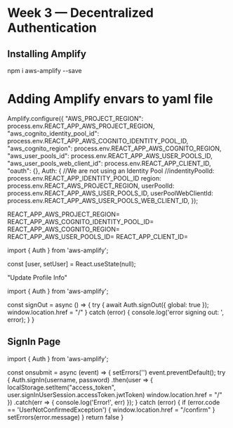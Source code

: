 # Week 3 — Decentralized Authentication

## Installing Amplify
npm i aws-amplify --save

# Adding Amplify envars to yaml file
Amplify.configure({
  "AWS_PROJECT_REGION": process.env.REACT_APP_AWS_PROJECT_REGION,
  "aws_cognito_identity_pool_id": process.env.REACT_APP_AWS_COGNITO_IDENTITY_POOL_ID,
  "aws_cognito_region": process.env.REACT_APP_AWS_COGNITO_REGION,
  "aws_user_pools_id": process.env.REACT_APP_AWS_USER_POOLS_ID,
  "aws_user_pools_web_client_id": process.env.REACT_APP_CLIENT_ID,
  "oauth": {},
  Auth: {
    //We are not using an Identity Pool
    //indentityPoolId: process.env.REACT_APP_IDENTITY_POOL_ID
    region: process.env.REACT_AWS_PROJECT_REGION,
    userPoolId: process.env.REACT_APP_AWS_USER_POOLS_ID,
    userPoolWebClientId: process.env.REACT_APP_AWS_USER_POOLS_WEB_CLIENT_ID,
  });


  REACT_APP_AWS_PROJECT_REGION=
  REACT_APP_AWS_COGNITO_IDENTITY_POOL_ID=
  REACT_APP_AWS_COGNITO_REGION=
  REACT_APP_AWS_USER_POOLS_ID=
  REACT_APP_CLIENT_ID=



import { Auth } from 'aws-amplify';

const [user, setUser] = React.useState(null);


"Update Profile Info"

import { Auth } from 'aws-amplify';

const signOut = async () => {
  try {
    await Auth.signOut({ global: true });
    window.location.href = "/"
  } catch (error) {
    console.log('error signing out: ', error);
  }
}


## SignIn Page

import { Auth } from 'aws-amplify';

const onsubmit = async (event) => {
    setErrors('')
    event.preventDefault();
    try {
      Auth.signIn(username, password)
        .then(user => {
          localStorage.setItem("access_token", user.signInUserSession.accessToken.jwtToken)
          window.location.href = "/"
        })
        .catch(err => { console.log('Error!', err) });
    } catch (error) {
      if (error.code == 'UserNotConfirmedException') {
        window.location.href = "/confirm"
      }
      setErrors(error.message)
    }
    return false
  }
